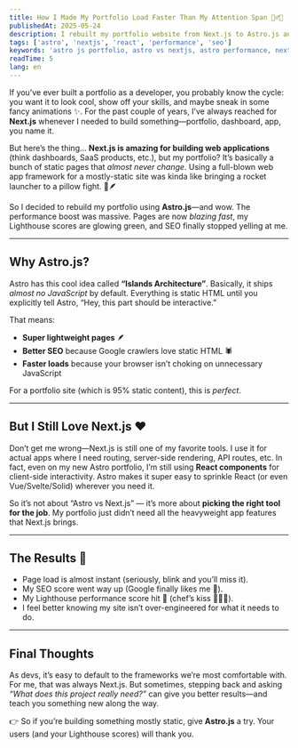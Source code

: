 ```yaml
---
title: How I Made My Portfolio Load Faster Than My Attention Span 🏃‍♂️💨
publishedAt: 2025-05-24
description: I rebuilt my portfolio website from Next.js to Astro.js and got a massive performance boost. Next.js is amazing for web applications, but for a static site like my portfolio, Astro delivers blazing-fast load times, better SEO, and a leaner codebase—while still letting me use React for interactive components.
tags: ['astro', 'nextjs', 'react', 'performance', 'seo']
keywords: 'astro js portfolio, astro vs nextjs, astro performance, nextjs static site, react with astro, astro seo boost, astro islands architecture, astro site speed, astro for portfolio, nextjs alternatives'
readTime: 5
lang: en
---
```


If you’ve ever built a portfolio as a developer, you probably know the cycle: you want it to look cool, show off your skills, and maybe sneak in some fancy animations ✨. For the past couple of years, I’ve always reached for **Next.js** whenever I needed to build something—portfolio, dashboard, app, you name it.

But here’s the thing… **Next.js is amazing for building web applications** (think dashboards, SaaS products, etc.), but my portfolio? It’s basically a bunch of static pages that _almost never change_. Using a full-blown web app framework for a mostly-static site was kinda like bringing a rocket launcher to a pillow fight. 🚀🪶

So I decided to rebuild my portfolio using **Astro.js**—and wow. The performance boost was massive. Pages are now _blazing fast_, my Lighthouse scores are glowing green, and SEO finally stopped yelling at me.

---

## Why Astro.js?

Astro has this cool idea called **“Islands Architecture”**. Basically, it ships _almost no JavaScript_ by default. Everything is static HTML until you explicitly tell Astro, “Hey, this part should be interactive.”

That means:

- **Super lightweight pages** 🪶
- **Better SEO** because Google crawlers love static HTML 🕷️
- **Faster loads** because your browser isn’t choking on unnecessary JavaScript

For a portfolio site (which is 95% static content), this is _perfect_.

---

## But I Still Love Next.js ❤️

Don’t get me wrong—Next.js is still one of my favorite tools. I use it for actual apps where I need routing, server-side rendering, API routes, etc. In fact, even on my new Astro portfolio, I’m still using **React components** for client-side interactivity. Astro makes it super easy to sprinkle React (or even Vue/Svelte/Solid) wherever you need it.

So it’s not about “Astro vs Next.js” — it’s more about **picking the right tool for the job**. My portfolio just didn’t need all the heavyweight app features that Next.js brings.

---

## The Results 🚀

- Page load is almost instant (seriously, blink and you’ll miss it).
- My SEO score went way up (Google finally likes me 👀).
- My Lighthouse performance score hit 💯 (chef’s kiss 👨‍🍳💋).
- I feel better knowing my site isn’t over-engineered for what it needs to do.

---

## Final Thoughts

As devs, it’s easy to default to the frameworks we’re most comfortable with. For me, that was always Next.js. But sometimes, stepping back and asking _“What does this project really need?”_ can give you better results—and teach you something new along the way.

👉 So if you’re building something mostly static, give **Astro.js** a try. Your users (and your Lighthouse scores) will thank you.
